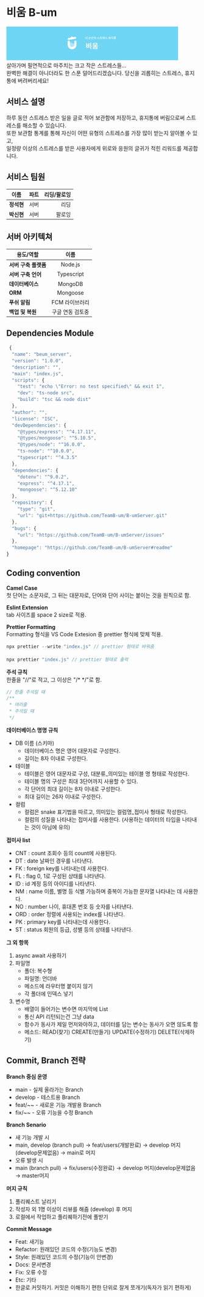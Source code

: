 # 비움 B-um
![ex_screenshot](./bum.JPG)</br>
살아가며 필연적으로 마주치는 크고 작은 스트레스들...</br>
완벽한 해결이 아니더라도 한 스푼 덜어드리겠습니다. 
당신을 괴롭히는 스트레스, 휴지통에 버려버리세요! 

## 서비스 설명
하루 동안 스트레스 받은 일을 글로 적어 보관함에 저장하고, 휴지통에 버림으로써 스트레스를 해소할 수 있습니다.</br>
또한 보관함 통계를 통해 자신이 어떤 유형의 스트레스를 가장 많이 받는지 알아볼 수 있고,</br>
일정량 이상의 스트레스를 받은 사용자에게 위로와 응원의 글귀가 적힌 리워드를 제공합니다.

## 서비스 팀원
<div id="about_team">

|  <center>이름</center> |  <center>파트</center> |  <center>리딩/팔로잉</center> |
|:--------|:--------:|--------:|
|**정석현**    | <center>서버</center> | 리딩 |
|**박신현**    | <center>서버</center> | 팔로잉 |

## 서버 아키텍쳐
|  <center>용도/역할</center> |  <center>이름</center> |
|:--------|:--------:|
|  **서버 구축 플랫폼** | <center>Node.js</center> |
|  **서버 구축 언어**   | <center>Typescript</center> |
|  **데이터베이스**   | <center>MongoDB</center> |
|  **ORM**   | <center>Mongoose</center> |
|  **푸쉬 알림**   | <center>FCM 라이브러리</center> |
|  **백업 및 복원**   | <center>구글 연동 검토중</center> |

## Dependencies Module
``` javascript
 {
  "name": "beum_server",
  "version": "1.0.0",
  "description": "",
  "main": "index.js",
  "scripts": {
    "test": "echo \"Error: no test specified\" && exit 1",
    "dev": "ts-node src",
    "build": "tsc && node dist"
  },
  "author": "",
  "license": "ISC",
  "devDependencies": {
    "@types/express": "^4.17.11",
    "@types/mongoose": "^5.10.5",
    "@types/node": "^16.0.0",
    "ts-node": "^10.0.0",
    "typescript": "^4.3.5"
  },
  "dependencies": {
    "dotenv": "^9.0.2",
    "express": "^4.17.1",
    "mongoose": "^5.12.10"
  },
  "repository": {
    "type": "git",
    "url": "git+https://github.com/TeamB-um/B-umServer.git"
  },
  "bugs": {
    "url": "https://github.com/TeamB-um/B-umServer/issues"
  },
  "homepage": "https://github.com/TeamB-um/B-umServer#readme"
}
```
## Coding convention
**Camel Case**</br>
첫 단어는 소문자로, 그 뒤는 대문자로, 단어와 단어 사이는 붙이는 것을 원칙으로 함.

**Eslint Extension**</br>
tab 사이즈를 space 2 size로 적용.

**Prettier Formatting**</br>
Formatting 형식을 VS Code Extesion 중 prettier 형식에 맞체 적용.
``` javascript
npx prettier --write "index.js" // prettier 형태로 바꿔줌

npx prettier "index.js" // prettier 형태로 출력 
```
**주석 규칙**</br>
한줄을 "//"로 적고, 그 이상은 "/* */"로 함.
``` javascript
// 한줄 주석일 때
/**
 * 여러줄
 * 주석일 때
 */
```

**데이터베이스 명명 규칙**</br>
- DB 이름 (스키마)
    - 데이터베이스 명은 영어 대문자로 구성한다.
    - 길이는 8자 이내로 구성한다.
- 테이블
    - 테이블은 영어 대문자로 구성, 대분류_의미있는 테이블 명 형태로 작성한다.
    - 테이블 명의 구성은 최대 3단어까지 사용할 수 있다.
    - 각 단어의 최대 길이는 8자 이내로 구성한다.
    - 최대 길이는 26자 이내로 구성한다.
- 컬럼
    - 컬럼은 snake 표기법을 따르고, 의미있는 컬럼명_접미사 형태로 작성한다.
    - 컬럼의 성질을 나타내는 접미사를 사용한다. (사용하는 데이터의 타입을 나타내는 것이 아님에 유의)

**접미사 list**</br>
- CNT : count 조회수 등의 count에 사용된다.
- DT : date 날짜인 경우를 나타낸다.
- FK : foreign key를 나타내는데 사용한다.
- FL : flag 0, 1로 구성된 상태를 나타낸다.
- ID : id 계정 등의 아이디를 나타낸다.
- NM : name 이름, 별명 등 식별 가능하며 중복이 가능한 문자열 나타내는 데 사용한다.
- NO : number 나이, 휴대폰 번호 등 숫자를 나타낸다.
- ORD : order 정렬에 사용되는 index를 나타낸다.
- PK : primary key를 나타내는데 사용한다.
- ST : status 회원의 등급, 성별 등의 상태를 나타낸다.

**그 외 항목**</br>
1. async await 사용하기
2. 파일명
    - 폴더: 복수형
    - 파일명: 언더바
    - 메소드에 라우터명 붙이지 않기
    - 각 폴더에 인덱스 넣기
3. 변수명
    - 배열이 들어가는 변수면 마지막에 List
    - 통신 API 리턴되는건 그냥 data
    - 함수가 동사가 제일 먼저와야하고, 데이터를 담는 변수는 동사가 오면 않도록 함
    - 메소드: READ(찾기) CREATE(만들기) UPDATE(수정하기) DELETE(삭제하기)

## Commit, Branch 전략
**Branch 중심 운영**</br>
- main - 실제 올라가는 Branch
- develop - 테스트용 Branch
- feat/~~ - 새로운 기능 개발용 Branch
- fix/~~ - 오류 기능을 수정 Branch

**Branch Senario**</br>
- 새 기능 개발 시
 - main, develop (branch pull) → feat/users(개발완료) → develop 머지(develop문제없음) → main로 머지
- 오류 발생 시
 - main (branch pull) → fix/users(수정완료) → develop 머지(develop문제없음 → master머지

**머지 규칙**</br>
1. 풀리퀘스트 날리기
2. 작성자 외 1명 이상이 리뷰를 해줌 (develop) 후 머지
3. 로컬에서 작업하고 풀리퀘하기전에 풀받기

**Commit Message**</br>
- Feat: 새기능
- Refactor: 원래있던 코드의 수정(기능도 변경)
- Style: 원래있던 코드의 수정(기능이 안변경)
- Docs: 문서변경
- Fix: 오류 수정
- Etc: 기타 
- 한글로 커밋하기. 커밋은 이해하기 편한 단위로 잘게 쪼개기(독자가 읽기 편하게)
